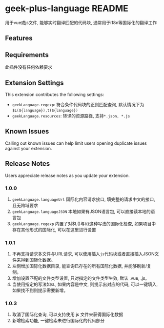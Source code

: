 # geek-plus-language README

用于vue或js文件, 能够实时翻译匹配的代码块, 通常用于i18n等国际化的翻译工作

## Features


## Requirements
此插件没有任何依赖要求

## Extension Settings
This extension contributes the following settings:

* `geekLanguage.regexp`: 符合条件代码块的正则匹配查询, 默认情况下为`$L(${language}),t(${language})`
* `geekLanguage.resources`: 转译的资源路径, 支持`*.json, *.js`

## Known Issues

Calling out known issues can help limit users opening duplicate issues against your extension.

## Release Notes

Users appreciate release notes as you update your extension.

### 1.0.0

1. `geekLanguage.languageUrl` 国际化内容请求接口, 填完整的请求中文的接口, 且无跨域要求
2. `geekLanguage.languageJSON` 本地如果有JSON语言包, 可以直接读本地的语言包
3. `geekLanguage.regexp` 内置了对$L()与t()这种写法的国际化检查, 如果项目中存在其他形式的国际化, 可以在这里进行设置

### 1.0.1

1. 不再支持请求多文件与URL请求, 可以使用插入`js`代码块或者直接插入JSON文件来得到国际化数据。
2. 左侧增加国际化数据目录, 能查询已存在的所有国际化数据, 并能够刷新/复制。
3. 增加设置匹配的文件类型设置, 只对指定的文件类型生效, 默认 .vue, .js。
4. 当使用指定的写法如`$L`, 如果内容是中文, 则提示出对应的代码, 可以一键填入, 如果找不到则提示需要新增。

### 1.0.3

1. 取消了国际化查询, 可以支持使用 js 文件来获得国际化数据
2. 新增检索功能, 一键检索未进行国际化的代码部分